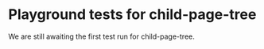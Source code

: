 # Playground tests for child-page-tree
We are still awaiting the first test run for child-page-tree.
